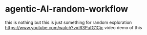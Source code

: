 # agentic-AI-random-workflow
this is nothing but this is just something for random exploration
https://www.youtube.com/watch?v=iR3PufG1Cjc
video demo of this
